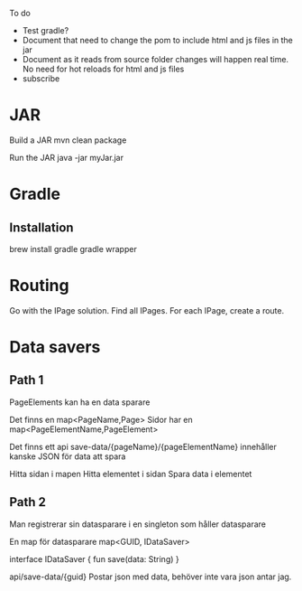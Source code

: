 
To do
- Test gradle?
- Document that need to change the pom to include html and js files in the jar
- Document as it reads from source folder changes will happen real time. No need for hot reloads for html and js files
- subscribe


# JAR
Build a JAR
mvn clean package

Run the JAR
java -jar myJar.jar

# Gradle
## Installation
brew install gradle
gradle wrapper

# Routing 
Go with the IPage solution. 
Find all IPages. 
For each IPage, create a route.


# Data savers
## Path 1
PageElements kan ha en data sparare

Det finns en map<PageName,Page>
Sidor har en map<PageElementName,PageElement>

Det finns ett api save-data/{pageName}/{pageElementName}
innehåller kanske JSON för data att spara

Hitta sidan i mapen
Hitta elementet i sidan
Spara data i elementet


## Path 2

Man registrerar sin datasparare i en singleton som håller datasparare

En map för datasparare
map<GUID, IDataSaver>

interface IDataSaver {
    fun save(data: String)
}

api/save-data/{guid}
Postar json med data, behöver inte vara json antar jag.